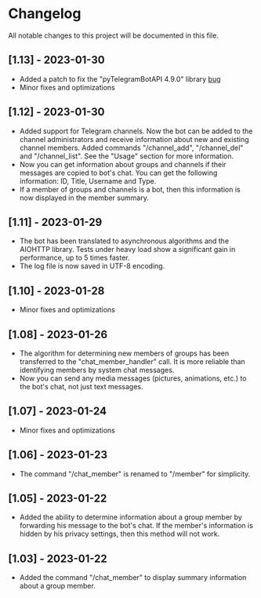 # Changelog

All notable changes to this project will be documented in this file.

## [1.13] - 2023-01-30

- Added a patch to fix the "pyTelegramBotAPI 4.9.0" library [bug](https://github.com/eternnoir/pyTelegramBotAPI/issues/1896)
- Minor fixes and optimizations

## [1.12] - 2023-01-30

- Added support for Telegram channels. Now the bot can be added to the channel administrators and receive information about new and existing channel members. Added commands "/channel_add", "/channel_del" and "/channel_list". See the "Usage" section  for more information.
- Now you can get information about groups and channels if their messages are copied to bot's chat. You can get the following information: ID, Title, Username and Type.
- If a member of groups and channels is a bot, then this information is now displayed in the member summary.

## [1.11] - 2023-01-29

- The bot has been translated to asynchronous algorithms and the AIOHTTP library. Tests under heavy load show a significant gain in performance, up to 5 times faster.
- The log file is now saved in UTF-8 encoding.

## [1.10] - 2023-01-28

- Minor fixes and optimizations

## [1.08] - 2023-01-26

- The algorithm for determining new members of groups has been transferred to the "chat_member_handler" call. It is more reliable than identifying members by system chat messages.
- Now you can send any media messages (pictures, animations, etc.) to the bot's chat, not just text messages.

## [1.07] - 2023-01-24

- Minor fixes and optimizations

## [1.06] - 2023-01-23

- The command "/chat_member" is renamed to "/member" for simplicity.

## [1.05] - 2023-01-22

- Added the ability to determine information about a group member by forwarding his message to the bot's chat. If the member's information is hidden by his privacy settings, then this method will not work.

## [1.03] - 2023-01-22

- Added the command "/chat_member" to display summary information about a group member.
